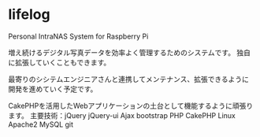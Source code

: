 # lifelog
Personal IntraNAS System for Raspberry Pi

増え続けるデジタル写真データを効率よく管理するためのシステムです。
独自に拡張していくこともできます。

最寄りのシシテムエンジニアさんと連携してメンテナンス、拡張できるように
開発を進めていく予定です。

CakePHPを活用したWebアプリケーションの土台として機能するように頑張ります。
主要技術：jQuery jQuery-ui Ajax bootstrap PHP CakePHP Linux Apache2 MySQL git
